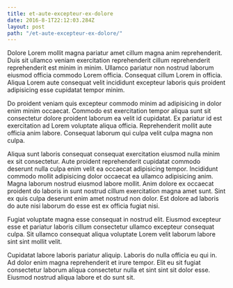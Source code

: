 ```yaml
---
title: et-aute-excepteur-ex-dolore
date: 2016-8-1T22:12:03.284Z
layout: post
path: "/et-aute-excepteur-ex-dolore/"
---
```


Dolore Lorem mollit magna pariatur amet cillum magna anim reprehenderit. Duis sit ullamco veniam exercitation reprehenderit cillum reprehenderit reprehenderit est minim in minim. Ullamco pariatur non nostrud laborum eiusmod officia commodo Lorem officia. Consequat cillum Lorem in officia. Aliqua Lorem aute consequat velit incididunt excepteur laboris quis proident adipisicing esse cupidatat tempor minim.

Do proident veniam quis excepteur commodo minim ad adipisicing in dolor enim minim occaecat. Commodo est exercitation tempor aliqua sunt sit consectetur dolore proident laborum ea velit id cupidatat. Ex pariatur id est exercitation ad Lorem voluptate aliqua officia. Reprehenderit mollit aute officia anim labore. Consequat laborum qui culpa velit culpa magna non culpa.

Aliqua sunt laboris consequat consequat exercitation eiusmod nulla minim ex sit consectetur. Aute proident reprehenderit cupidatat commodo deserunt nulla culpa enim velit ea occaecat adipisicing tempor. Incididunt commodo mollit adipisicing dolor occaecat ea ullamco adipisicing anim. Magna laborum nostrud eiusmod labore mollit. Anim dolore ex occaecat proident do laboris in sunt nostrud cillum exercitation magna amet sunt. Sint ex quis culpa deserunt enim amet nostrud non dolor. Est dolore ad laboris do aute nisi laborum do esse est ex officia fugiat nisi.

Fugiat voluptate magna esse consequat in nostrud elit. Eiusmod excepteur esse et pariatur laboris cillum consectetur ullamco excepteur consequat culpa. Sit ullamco consequat aliqua voluptate Lorem velit laborum labore sint sint mollit velit.

Cupidatat labore laboris pariatur aliquip. Laboris do nulla officia eu qui in. Ad dolor enim magna reprehenderit et irure tempor. Elit eu sit fugiat consectetur laborum aliqua consectetur nulla et sint sint sit dolor esse. Eiusmod nostrud aliqua labore et do sunt sit.